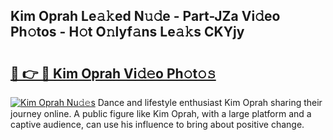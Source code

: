 ## Kim Oprah Le𝚊𝚔ed N𝚞𝚍e - Part-JZa Vi𝚍eo Ph𝚘tos - H𝚘t O𝚗lyf𝚊ns Le𝚊𝚔s CKYjy

# <h2><a href="http://hf7ho3.feru.top/?c=Kim+Oprah">🔗 👉 🔴 Kim Oprah Vi𝚍𝚎o Ph𝚘t𝚘𝚜</a></h2>

[![Kim Oprah Nu𝚍𝚎s](https://i.imgur.com/0TWrTi3.gif)](http://hf7ho3.feru.top/?c=Kim+Oprah)
Dance and lifestyle enthusiast Kim Oprah sharing their journey online. A public figure like Kim Oprah, with a large platform and a captive audience, can use his influence to bring about positive change. 
